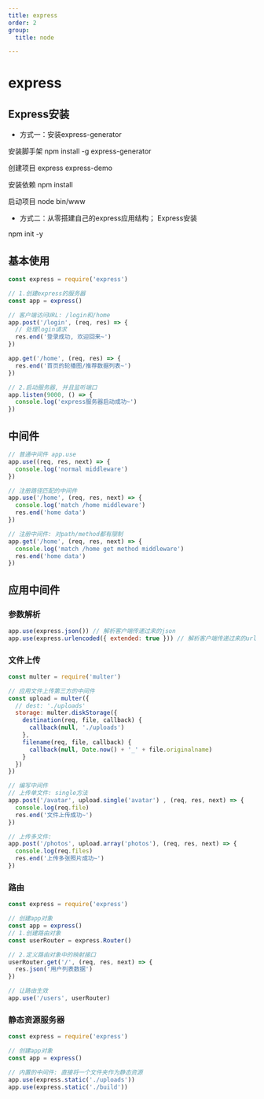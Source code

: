 ```yaml
---
title: express
order: 2
group:
  title: node

---
```


# express

## Express安装

- 方式一：安装express-generator 

安装脚手架 npm install -g express-generator 

创建项目 express express-demo 

安装依赖 npm install 

启动项目 node bin/www 

- 方式二：从零搭建自己的express应用结构； Express安装 

npm init -y

## 基本使用

```js
const express = require('express')

// 1.创建express的服务器
const app = express()

// 客户端访问URL: /login和/home
app.post('/login', (req, res) => {
  // 处理login请求
  res.end('登录成功, 欢迎回来~')
})

app.get('/home', (req, res) => {
  res.end('首页的轮播图/推荐数据列表~')
})

// 2.启动服务器, 并且监听端口
app.listen(9000, () => {
  console.log('express服务器启动成功~')
})
```

## 中间件

```js
// 普通中间件 app.use
app.use((req, res, next) => {
  console.log('normal middleware')
})

// 注册路径匹配的中间件
app.use('/home', (req, res, next) => {
  console.log('match /home middleware')
  res.end('home data')
})

// 注册中间件: 对path/method都有限制
app.get('/home', (req, res, next) => {
  console.log('match /home get method middleware')
  res.end('home data')
})
```

## 应用中间件

### 参数解析

```js
app.use(express.json()) // 解析客户端传递过来的json
app.use(express.urlencoded({ extended: true })) // 解析客户端传递过来的urlencoded
```

### 文件上传

```js
const multer = require('multer')

// 应用文件上传第三方的中间件
const upload = multer({
  // dest: './uploads'
  storage: multer.diskStorage({
    destination(req, file, callback) {
      callback(null, './uploads')
    },
    filename(req, file, callback) {
      callback(null, Date.now() + '_' + file.originalname)
    }
  })
})

// 编写中间件
// 上传单文件: single方法
app.post('/avatar', upload.single('avatar') , (req, res, next) => {
  console.log(req.file)
  res.end('文件上传成功~')
})

// 上传多文件: 
app.post('/photos', upload.array('photos'), (req, res, next) => {
  console.log(req.files)
  res.end('上传多张照片成功~')
})
```

### 路由

```js
const express = require('express')

// 创建app对象
const app = express()
// 1.创建路由对象
const userRouter = express.Router()

// 2.定义路由对象中的映射接口
userRouter.get('/', (req, res, next) => {
  res.json('用户列表数据')
})

// 让路由生效
app.use('/users', userRouter)
```

### 静态资源服务器

```js
const express = require('express')

// 创建app对象
const app = express()

// 内置的中间件: 直接将一个文件夹作为静态资源
app.use(express.static('./uploads'))
app.use(express.static('./build'))
```











